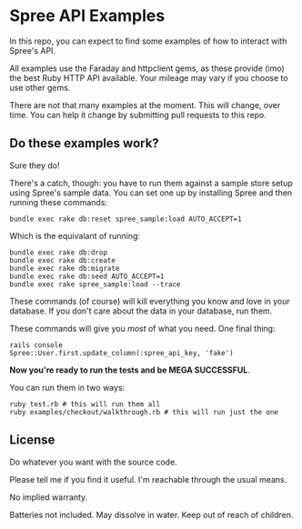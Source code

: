 # Spree API Examples

In this repo, you can expect to find some examples of how to interact with Spree's API.

All examples use the Faraday and httpclient gems, as these provide (imo) the best Ruby HTTP API available. Your mileage may vary if you choose to use other gems.

There are not that many examples at the moment. This will change, over time. You can help it change by submitting pull requests to this repo.

## Do these examples work?

Sure they do!

There's a catch, though: you have to run them against a sample store setup using Spree's sample data. You can set one up by installing Spree and then running these commands:

    bundle exec rake db:reset spree_sample:load AUTO_ACCEPT=1

Which is the equivalant of running:

    bundle exec rake db:drop
    bundle exec rake db:create
    bundle exec rake db:migrate
    bundle exec rake db:seed AUTO_ACCEPT=1
    bundle exec rake spree_sample:load --trace

These commands (of course) will kill everything you know and love in your database. If you don't care about the data in your database, run them.

These commands will give you *most* of what you need. One final thing:

    rails console
    Spree::User.first.update_column(:spree_api_key, 'fake')

**Now you're ready to run the tests and be MEGA SUCCESSFUL**.

You can run them in two ways:

    ruby test.rb # this will run them all
    ruby examples/checkout/walkthrough.rb # this will run just the one

## License

Do whatever you want with the source code.

Please tell me if you find it useful. I'm reachable through the usual means.

No implied warranty.

Batteries not included. May dissolve in water. Keep out of reach of children.
